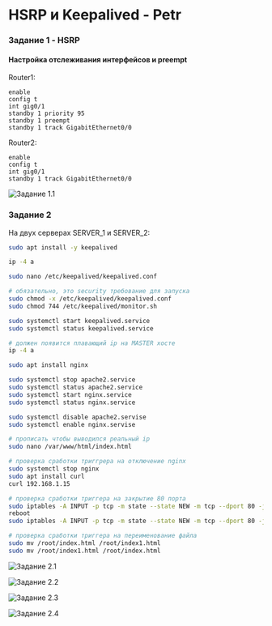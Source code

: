# HSRP и Keepalived - Petr

### Задание 1 - HSRP

#### Настройка отслеживания интерфейсов и preempt

Router1:
```
enable
config t
int gig0/1
standby 1 priority 95
standby 1 preempt
standby 1 track GigabitEthernet0/0
```

Router2:
```
enable
config t
int gig0/1
standby 1 track GigabitEthernet0/0
```

![Задание 1.1](https://github.com/tprvx/Netology-Homeworks/blob/Keepalived_HSRP/img/1.1.png?raw=true)


### Задание 2

На двух серверах SERVER_1 и SERVER_2:
```bash
sudo apt install -y keepalived

ip -4 a

sudo nano /etc/keepalived/keepalived.conf

# обязательно, это security требование для запуска
sudo chmod -x /etc/keepalived/keepalived.conf
sudo chmod 744 /etc/keepalived/monitor.sh

sudo systemctl start keepalived.service
sudo systemctl status keepalived.service

# должен появится плавающий ip на MASTER хосте
ip -4 a

sudo apt install nginx

sudo systemctl stop apache2.service
sudo systemctl status apache2.service
sudo systemctl start nginx.service
sudo systemctl status nginx.service

sudo systemctl disable apache2.servise
sudo systemctl enable nginx.servise

# прописать чтобы выводился реальный ip
sudo nano /var/www/html/index.html

# проверка сработки триггрера на отключение nginx
sudo systemctl stop nginx
sudo apt install curl
curl 192.168.1.15

# проверка сработки триггера на закрытие 80 порта
sudo iptables -A INPUT -p tcp -m state --state NEW -m tcp --dport 80 -j DROP
reboot
sudo iptables -A INPUT -p tcp -m state --state NEW -m tcp --dport 80 -j ACCEPT

# проверка сработки триггера на переименование файла
sudo mv /root/index.html /root/index1.html
sudo mv /root/index1.html /root/index.html
```

![Задание 2.1](https://github.com/tprvx/Netology-Homeworks/blob/Keepalived_HSRP/img/2.1.png?raw=true)

![Задание 2.2](https://github.com/tprvx/Netology-Homeworks/blob/Keepalived_HSRP/img/2.2.png?raw=true)

![Задание 2.3](https://github.com/tprvx/Netology-Homeworks/blob/Keepalived_HSRP/img/2.3.png?raw=true)

![Задание 2.4](https://github.com/tprvx/Netology-Homeworks/blob/Keepalived_HSRP/img/2.4.png?raw=true)

